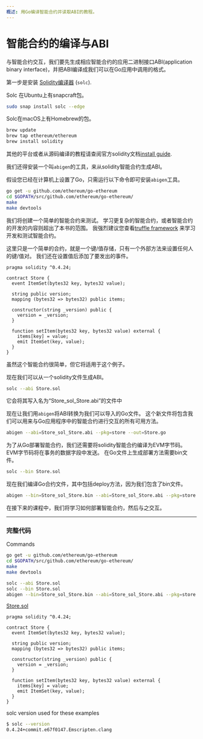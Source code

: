 ```yaml
---
概述: 用Go编译智能合约并读取ABI的教程。
---
```


# 智能合约的编译与ABI

与智能合约交互，我们要先生成相应智能合约的应用二进制接口ABI(application binary interface)，并把ABI编译成我们可以在Go应用中调用的格式。

第一步是安装 [Solidity编译器](https://solidity.readthedocs.io/en/latest/installing-solidity.html) (`solc`).

Solc 在Ubuntu上有snapcraft包。

```bash
sudo snap install solc --edge
```

Solc在macOS上有Homebrew的包。

```bash
brew update
brew tap ethereum/ethereum
brew install solidity
```

其他的平台或者从源码编译的教程请查阅官方solidity文档[install guide](https://solidity.readthedocs.io/en/latest/installing-solidity.html#building-from-source).

我们还得安装一个叫`abigen`的工具，来从solidity智能合约生成ABI。

假设您已经在计算机上设置了Go，只需运行以下命令即可安装`abigen`工具。

```bash
go get -u github.com/ethereum/go-ethereum
cd $GOPATH/src/github.com/ethereum/go-ethereum/
make
make devtools
```

我们将创建一个简单的智能合约来测试。 学习更复杂的智能合约，或者智能合约的开发的内容则超出了本书的范围。 我强烈建议您查看[truffle framework](http://truffleframework.com/) 来学习开发和测试智能合约。

这里只是一个简单的合约，就是一个键/值存储，只有一个外部方法来设置任何人的键/值对。 我们还在设置值后添加了要发出的事件。

```solidity
pragma solidity ^0.4.24;

contract Store {
  event ItemSet(bytes32 key, bytes32 value);

  string public version;
  mapping (bytes32 => bytes32) public items;

  constructor(string _version) public {
    version = _version;
  }

  function setItem(bytes32 key, bytes32 value) external {
    items[key] = value;
    emit ItemSet(key, value);
  }
}
```

虽然这个智能合约很简单，但它将适用于这个例子。

现在我们可以从一个solidity文件生成ABI。

```bash
solc --abi Store.sol
```

它会将其写入名为“Store_sol_Store.abi”的文件中

现在让我们用`abigen`将ABI转换为我们可以导入的Go文件。 这个新文件将包含我们可以用来与Go应用程序中的智能合约进行交互的所有可用方法。

```bash
abigen --abi=Store_sol_Store.abi --pkg=store --out=Store.go
```

为了从Go部署智能合约，我们还需要将solidity智能合约编译为EVM字节码。 EVM字节码将在事务的数据字段中发送。 在Go文件上生成部署方法需要bin文件。


```bash
solc --bin Store.sol
```

现在我们编译Go合约文件，其中包括deploy方法，因为我们包含了bin文件。

```bash
abigen --bin=Store_sol_Store.bin --abi=Store_sol_Store.abi --pkg=store --out=Store.go
```

在接下来的课程中，我们将学习如何部署智能合约，然后与之交互。


---

### 完整代码

Commands

```bash
go get -u github.com/ethereum/go-ethereum
cd $GOPATH/src/github.com/ethereum/go-ethereum/
make
make devtools

solc --abi Store.sol
solc --bin Store.sol
abigen --bin=Store_sol_Store.bin --abi=Store_sol_Store.abi --pkg=store --out=Store.go
```

[Store.sol](https://github.com/mhxw/ethereum-development-with-go-book/blob/main/code/contracts/Store.sol)

```solidity
pragma solidity ^0.4.24;

contract Store {
  event ItemSet(bytes32 key, bytes32 value);

  string public version;
  mapping (bytes32 => bytes32) public items;

  constructor(string _version) public {
    version = _version;
  }

  function setItem(bytes32 key, bytes32 value) external {
    items[key] = value;
    emit ItemSet(key, value);
  }
}
```

solc version used for these examples

```bash
$ solc --version
0.4.24+commit.e67f0147.Emscripten.clang
```
